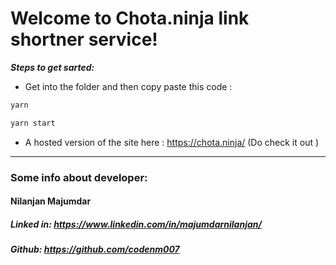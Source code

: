 # Welcome to Chota.ninja link shortner service!

___Steps to get sarted:___
*  Get into the folder and then copy paste this code :


```bash
yarn

yarn start
```
* A hosted version of the site here : https://chota.ninja/ (Do check it out )

___

### Some info about developer:
#### Nilanjan Majumdar
##### Linked in: https://www.linkedin.com/in/majumdarnilanjan/
##### Github: https://github.com/codenm007
